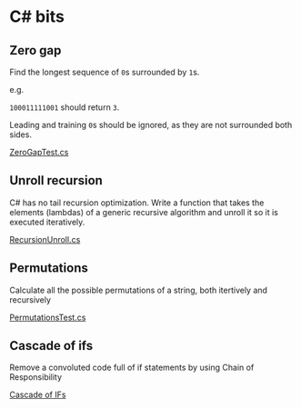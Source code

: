 C# bits
=========


## Zero gap
Find the longest sequence of `0`s surrounded by `1`s.

e.g.

`100011111001`  should return `3`.

Leading and training `0`s should be ignored, as they are not surrounded both sides.

[ZeroGapTest.cs](https://github.com/arialdomartini/csharp-bits/blob/master/src/CSharpBits.Test/ZeroGapTest.cs)

## Unroll recursion
C# has no tail recursion optimization. Write a function that takes the elements (lambdas) of a generic recursive algorithm and unroll it so it is executed iteratively.

[RecursionUnroll.cs](https://github.com/arialdomartini/csharp-bits/blob/master/src/CSharpBits.Test/RecursionUnroll.cs)


## Permutations
Calculate all the possible permutations of a string, both itertively and recursively

[PermutationsTest.cs](https://github.com/arialdomartini/csharp-bits/blob/master/src/CSharpBits.Test/PermutationsTest.cs)

## Cascade of ifs
Remove a convoluted code full of if statements by using Chain of Responsibility

[Cascade of IFs](https://github.com/arialdomartini/csharp-bits/tree/master/src/CSharpBits/CascadeOfIfs)
